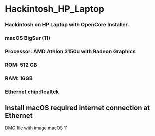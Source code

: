 # Hackintosh_HP_Laptop

### Hackintosh on HP Laptop with OpenCore Installer.
### macOS BigSur (11)
### Processor: AMD Athlon 3150u with Radeon Graphics
### ROM: 512 GB
### RAM: 16GB
### Ethernet chip:Realtek
## Install macOS required internet connection at Ethernet
[DMG file with image macOS 11](https://drive.google.com/drive/folders/1sQiF99R7ThJXykMKWsptecCwiRiv0L_E?usp=sharing)